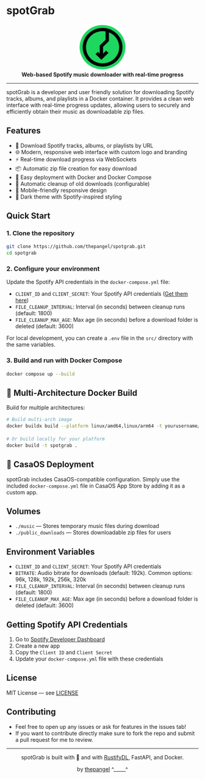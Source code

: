 # spotGrab

<div align="center">
  <img src="src/logo.svg" alt="spotGrab Logo" width="120" height="120">
  <br>
  <strong>Web-based Spotify music downloader with real-time progress</strong>
</div>

---

spotGrab is a developer and user friendly solution for downloading Spotify tracks, albums, and playlists in a Docker container. It provides a clean web interface with real-time progress updates, allowing users to securely and efficiently obtain their music as downloadable zip files.

## Features
- 🎵 Download Spotify tracks, albums, or playlists by URL
- 🌐 Modern, responsive web interface with custom logo and branding
- ⚡ Real-time download progress via WebSockets
- 📦 Automatic zip file creation for easy download
- 🐳 Easy deployment with Docker and Docker Compose
- 🧹 Automatic cleanup of old downloads (configurable)
- 📱 Mobile-friendly responsive design
- 🎨 Dark theme with Spotify-inspired styling

## Quick Start

### 1. Clone the repository
```sh
git clone https://github.com/thepangel/spotgrab.git
cd spotgrab
```

### 2. Configure your environment
Update the Spotify API credentials in the `docker-compose.yml` file:

- `CLIENT_ID` and `CLIENT_SECRET`: Your Spotify API credentials ([Get them here](https://developer.spotify.com/dashboard))
- `FILE_CLEANUP_INTERVAL`: Interval (in seconds) between cleanup runs (default: 1800)
- `FILE_CLEANUP_MAX_AGE`: Max age (in seconds) before a download folder is deleted (default: 3600)


For local development, you can create a `.env` file in the `src/` directory with the same variables.

### 3. Build and run with Docker Compose
```sh
docker compose up --build
```

## 🚀 Multi-Architecture Docker Build

Build for multiple architectures:
```sh
# Build multi-arch image
docker buildx build --platform linux/amd64,linux/arm64 -t yourusername/spotgrab:latest .

# Or build locally for your platform
docker build -t spotgrab .
```

## 📁 CasaOS Deployment

spotGrab includes CasaOS-compatible configuration. Simply use the included `docker-compose.yml` file in CasaOS App Store by adding it as a custom app.


## Volumes
- `./music` — Stores temporary music files during download
- `./public_downloads` — Stores downloadable zip files for users

## Environment Variables
- `CLIENT_ID` and `CLIENT_SECRET`: Your Spotify API credentials
- `BITRATE`: Audio bitrate for downloads (default: 192k). Common options: 96k, 128k, 192k, 256k, 320k
- `FILE_CLEANUP_INTERVAL`: Interval (in seconds) between cleanup runs (default: 1800)
- `FILE_CLEANUP_MAX_AGE`: Max age (in seconds) before a download folder is deleted (default: 3600)

## Getting Spotify API Credentials

1. Go to [Spotify Developer Dashboard](https://developer.spotify.com/dashboard)
2. Create a new app
3. Copy the `Client ID` and `Client Secret`
4. Update your `docker-compose.yml` file with these credentials

## License
MIT License — see [LICENSE](LICENSE)

## Contributing
-   Feel free to open up any issues or ask for features in the issues tab!
-   If you want to contribute directly make sure to fork the repo and submit a pull request for me to review.

---

<div align="center">
  <p>spotGrab is built with 💖 and with <a href="https://github.com/thepangel/rustifydl">RustifyDL</a>, FastAPI, and Docker.</p>
  <p>by <a href="https://github.com/thepangel">thepangel</a> ^_____^</p>
</div>
